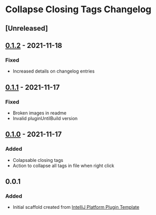 # Collapse Closing Tags Changelog

## [Unreleased]

## [0.1.2] - 2021-11-18
### Fixed
- Increased details on changelog entries

## [0.1.1] - 2021-11-17
### Fixed
- Broken images in readme
- Invalid pluginUntilBuild version

## [0.1.0] - 2021-11-17
### Added
- Colapsable closing tags
- Action to collapse all tags in file when right click

## 0.0.1
### Added
- Initial scaffold created
  from [IntelliJ Platform Plugin Template](https://github.com/JetBrains/intellij-platform-plugin-template)

[1.0.0]: https://github.com/TrianguloY/CollapseClosingTags/compare/v0.1.2...v1.0.0

[0.1.2]: https://github.com/TrianguloY/CollapseClosingTags/compare/v0.1.1...v0.1.2

[0.1.1]: https://github.com/TrianguloY/CollapseClosingTags/compare/v0.1.0...v0.1.1

[0.1.0]: https://github.com/TrianguloY/CollapseClosingTags/commits/v0.1.0